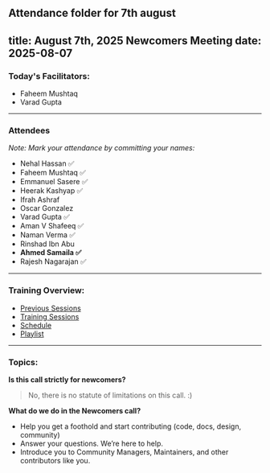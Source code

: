 Attendance folder for 7th august
---
title: August 7th, 2025 Newcomers Meeting
date: 2025-08-07
---

### Today's Facilitators:
- Faheem Mushtaq
- Varad Gupta

---

### Attendees  
_Note: Mark your attendance by committing your names:_

- Nehal Hassan ✅  
- Faheem Mushtaq ✅  
- Emmanuel Sasere ✅  
- Heerak Kashyap ✅  
- Ifrah Ashraf  
- Oscar Gonzalez  
- Varad Gupta ✅  
- Aman V Shafeeq ✅  
- Naman Verma ✅  
- Rinshad Ibn Abu  
- **Ahmed Samaila ✅**  
- Rajesh Nagarajan ✅

---

### Training Overview:
- [Previous Sessions](../)
- [Training Sessions](https://layer5.io/learn)
- [Schedule](https://layer5.io/community#community-calendar)
- [Playlist](https://www.youtube.com/@layer5)

---

### Topics:
**Is this call strictly for newcomers?**  
> No, there is no statute of limitations on this call. :)

**What do we do in the Newcomers call?**
- Help you get a foothold and start contributing (code, docs, design, community)
- Answer your questions. We’re here to help.
- Introduce you to Community Managers, Maintainers, and other contributors like you.
